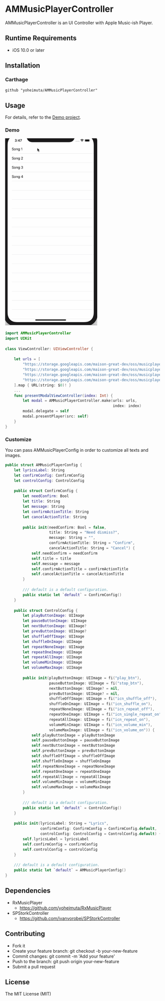 # AMMusicPlayerController

AMMusicPlayerController is an UI Controller with Apple Music-ish Player.

## Runtime Requirements

- iOS 10.0 or later

## Installation

### Carthage

```
github "yoheimuta/AMMusicPlayerController"
```

## Usage

For details, refer to the [Demo project](https://github.com/yoheimuta/AMMusicPlayerController/tree/master/Demo).

### Demo

<img src="doc/demo.gif" alt="example" width="300"/>

```swift
import AMMusicPlayerController
import UIKit

class ViewController: UIViewController {

    let urls = [
        "https://storage.googleapis.com/maison-great-dev/oss/musicplayer/tagmp3_1473200_1.mp3",
        "https://storage.googleapis.com/maison-great-dev/oss/musicplayer/tagmp3_2160166.mp3",
        "https://storage.googleapis.com/maison-great-dev/oss/musicplayer/tagmp3_4690995.mp3",
        "https://storage.googleapis.com/maison-great-dev/oss/musicplayer/tagmp3_9179181.mp3",
    ].map { URL(string: $0)! }
    ...
    func presentModalViewController(index: Int) {
        let modal = AMMusicPlayerController.make(urls: urls,
                                                 index: index)
        modal.delegate = self
        modal.presentPlayer(src: self)
    }
}

```

### Customize

You can pass AMMusicPlayerConfig in order to customize all texts and images.

```swift
public struct AMMusicPlayerConfig {
    let lyricsLabel: String
    let confirmConfig: ConfirmConfig
    let controlConfig: ControlConfig

    public struct ConfirmConfig {
        let needConfirm: Bool
        let title: String
        let message: String
        let confirmActionTitle: String
        let cancelActionTitle: String

        public init(needConfirm: Bool = false,
                    title: String = "Need dismiss?",
                    message: String = "",
                    confirmActionTitle: String = "Confirm",
                    cancelActionTitle: String = "Cancel") {
            self.needConfirm = needConfirm
            self.title = title
            self.message = message
            self.confirmActionTitle = confirmActionTitle
            self.cancelActionTitle = cancelActionTitle
        }

        /// default is a default configuration.
        public static let `default` = ConfirmConfig()
    }

    public struct ControlConfig {
        let playButtonImage: UIImage
        let pauseButtonImage: UIImage
        let nextButtonImage: UIImage?
        let prevButtonImage: UIImage?
        let shuffleOffImage: UIImage
        let shuffleOnImage: UIImage
        let repeatNoneImage: UIImage
        let repeatOneImage: UIImage
        let repeatAllImage: UIImage
        let volumeMinImage: UIImage
        let volumeMaxImage: UIImage

        public init(playButtonImage: UIImage = fi("play_btn"),
                    pauseButtonImage: UIImage = fi("stop_btn"),
                    nextButtonImage: UIImage? = nil,
                    prevButtonImage: UIImage? = nil,
                    shuffleOffImage: UIImage = fi("icn_shuffle_off"),
                    shuffleOnImage: UIImage = fi("icn_shuffle_on"),
                    repeatNoneImage: UIImage = fi("icn_repeat_off"),
                    repeatOneImage: UIImage = fi("icn_single_repeat_on"),
                    repeatAllImage: UIImage = fi("icn_repeat_on"),
                    volumeMinImage: UIImage = fi("icn_volume_min"),
                    volumeMaxImage: UIImage = fi("icn_volume_on")) {
            self.playButtonImage = playButtonImage
            self.pauseButtonImage = pauseButtonImage
            self.nextButtonImage = nextButtonImage
            self.prevButtonImage = prevButtonImage
            self.shuffleOffImage = shuffleOffImage
            self.shuffleOnImage = shuffleOnImage
            self.repeatNoneImage = repeatNoneImage
            self.repeatOneImage = repeatOneImage
            self.repeatAllImage = repeatAllImage
            self.volumeMinImage = volumeMinImage
            self.volumeMaxImage = volumeMaxImage
        }

        /// default is a default configuration.
        public static let `default` = ControlConfig()
    }

    public init(lyricsLabel: String = "Lyrics",
                confirmConfig: ConfirmConfig = ConfirmConfig.default,
                controlConfig: ControlConfig = ControlConfig.default) {
        self.lyricsLabel = lyricsLabel
        self.confirmConfig = confirmConfig
        self.controlConfig = controlConfig
    }

    /// default is a default configuration.
    public static let `default` = AMMusicPlayerConfig()
}
```

## Dependencies

- RxMusicPlayer
  - https://github.com/yoheimuta/RxMusicPlayer
- SPStorkController
  - https://github.com/ivanvorobei/SPStorkController

## Contributing

- Fork it
- Create your feature branch: git checkout -b your-new-feature
- Commit changes: git commit -m 'Add your feature'
- Push to the branch: git push origin your-new-feature
- Submit a pull request

## License

The MIT License (MIT)
